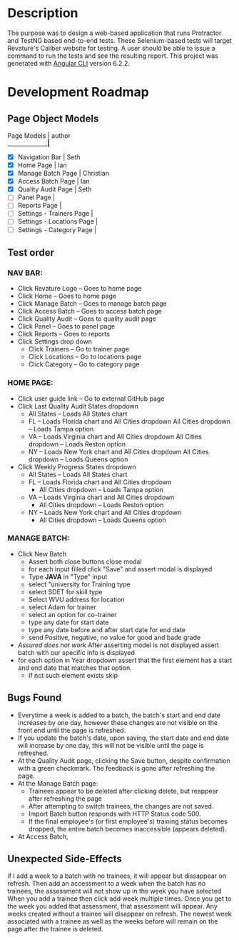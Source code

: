# Description
The purpose was to design a web-based application that runs Protractor and TestNG based end-to-end tests.  These Selenium-based tests will target Revature's Caliber website for testing.  A user should be able to issue a command to run the tests and see the resulting report.
This project was generated with [Angular CLI](https://github.com/angular/angular-cli) version 6.2.2.

# Development Roadmap
## Page Object Models
Page Models                     | author   
________________________________|__________________
- [x] Navigation Bar            | Seth
- [x] Home Page                 | Ian
- [x] Manage Batch Page         | Christian
- [x] Access Batch Page         | Ian
- [x] Quality Audit Page        | Seth
- [ ] Panel Page                |
- [ ] Reports Page              |
- [ ] Settings - Trainers Page  |
- [ ] Settings - Locations Page |
- [ ] Settings - Category Page  |

## Test order

### NAV BAR:
* Click Revature Logo – Goes to home page
* Click Home – Goes to home page
* Click Manage Batch – Goes to manage batch page
* Click Access Batch – Goes to access batch page
* Click Quality Audit – Goes to quality audit page
* Click Panel – Goes to panel page
* Click Reports – Goes to reports
* Click Settings drop down
    * Click Trainers – Go to trainer page
    * Click Locations – Go to locations page
    * Click Category – Go to category page

### HOME PAGE:
* Click user guide link – Go to external GitHub page
* Click Last Quality Audit States dropdown
    * All States – Loads All States chart
    * FL – Loads Florida chart and All Cities dropdown
        All Cities dropdown – Loads Tampa option
    * VA – Loads Virginia chart and All Cities dropdown
        All Cities dropdown – Loads Reston option
    * NY – Loads New York chart and All Cities dropdown
        All Cities dropdown – Loads Queens option
* Click Weekly Progress States dropdown
    * All States – Loads All States chart
    * FL – Loads Florida chart and All Cities dropdown
       - All Cities dropdown – Loads Tampa option
    * VA – Loads Virginia chart and All Cities dropdown
       - All Cities dropdown – Loads Reston option
    * NY – Loads New York chart and All Cities dropdown
       - All Cities dropdown – Loads Queens option

### MANAGE BATCH:
* Click New Batch 
    * Assert both close buttons close modal
    * for each input filled click "Save" and assert modal is displayed
    * Type **JAVA** in "Type" input
    * select "university for Training type
    * select SDET for skill type
    * Select WVU address for location
    * select Adam for trainer
    * select an option for co-trainer
    * type any date for start date
    * type any date before and after start date for end date
    * send Positive, negative, no value for good and bade grade
* *Assured does not work* After asserting model is not displayed assert batch with our specific info is displayed
* for each option in Year dropdown assert that the first element has a start and end date that matches that option.
    * if not such element exists skip

## Bugs Found
* Everytime a week is added to a batch, the batch's start and end date increases by one day, however these changes are not visible on the front end until the page is refreshed. 
* If you update the batch's date, upon saving, the start date and end date will increase by one day, this will not be visible until the page is refreshed.
* At the Quality Audit page, clicking the Save button, despite confirmation with a green checkmark.  The feedback is gone after refreshing the page.
* At the Manage Batch page:
    * Trainees appear to be deleted after clicking delete, but reappear after refreshing the page
    * After attempting to switch trainees, the changes are not saved.
    * Import Batch button responds with HTTP Status code 500.
    * If the final employee's (or first employee's) training status becomes dropped, the entire batch becomes inaccessible (appears deleted).
* At Access Batch, 

## Unexpected Side-Effects
   if I add a week to a batch with no trainees, it will appear but dissappear on refresh.
   Then add an accessment to a week when the batch has no trainees, the assessment will not show up in the week you have selected
   When you add a trainee then click add week multiple times.  Once you get to the week you added that assessment, that assessment will appear.
   Any weeks created without a trainee will disappear on refresh.
   The newest week associated with a trainee as well as the weeks before will remain on the page after the trainee is deleted.
